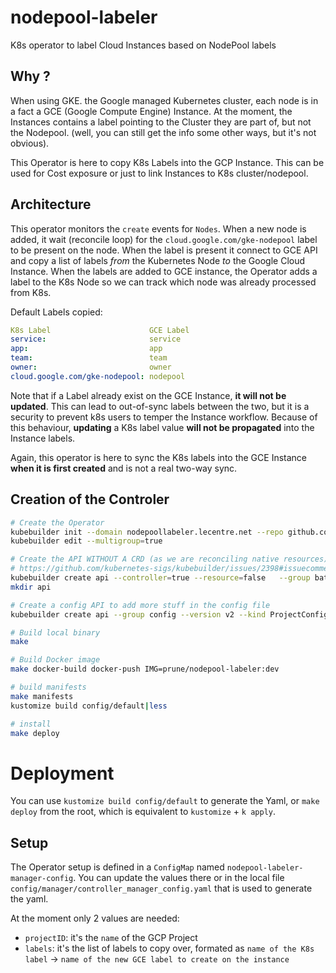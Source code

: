 # nodepool-labeler
K8s operator to label Cloud Instances based on NodePool labels

## Why ?

When using GKE. the Google managed Kubernetes cluster, each node is in a fact a GCE (Google Compute Engine) Instance. 
At the moment, the Instances contains a label pointing to the Cluster they are part of, but not the Nodepool. (well, you can still get the info some other ways, but it's not obvious).

This Operator is here to copy K8s Labels into the GCP Instance. This can be used for Cost exposure or just to link Instances to K8s cluster/nodepool.

## Architecture

This operator monitors the `create` events for `Nodes`. When a new node is added, it wait (reconcile loop) for the `cloud.google.com/gke-nodepool` label to be present on the node.
When the label is present it connect to GCE API and copy a list of labels *from* the Kubernetes Node *to* the Google Cloud Instance.
When the labels are added to GCE instance, the Operator adds a label to the K8s Node so we can track which node was already processed from K8s.

Default Labels copied:

```yaml
K8s Label                      GCE Label
service:                       service
app:                           app
team:                          team
owner:                         owner
cloud.google.com/gke-nodepool: nodepool
```

Note that if a Label already exist on the GCE Instance, **it will not be updated**. This can lead to out-of-sync labels between the two, but it is a security
to prevent k8s users to temper the Instance workflow.
Because of this behaviour, **updating** a K8s label value **will not be propagated** into the Instance labels. 

Again, this operator is here to sync the K8s labels into the GCE Instance **when it is first created** and is not a real two-way sync. 

## Creation of the Controler

```bash
# Create the Operator
kubebuilder init --domain nodepoollabeler.lecentre.net --repo github.com/prune998/nodepool-labeler --plugins=go/v4-alpha --component-config --owner "Prune"
kubebuilder edit --multigroup=true

# Create the API WITHOUT A CRD (as we are reconciling native resources)
# https://github.com/kubernetes-sigs/kubebuilder/issues/2398#issuecomment-952709317
kubebuilder create api --controller=true --resource=false   --group batch --version v1 --kind Labels --namespaced=false
mkdir api

# Create a config API to add more stuff in the config file
kubebuilder create api --group config --version v2 --kind ProjectConfig --resource --controller=false --make=false

# Build local binary
make

# Build Docker image 
make docker-build docker-push IMG=prune/nodepool-labeler:dev

# build manifests
make manifests
kustomize build config/default|less

# install
make deploy
```

# Deployment

You can use `kustomize build config/default` to generate the Yaml, or `make deploy` from the root, which is equivalent to `kustomize` + `k apply`.

## Setup

The Operator setup is defined in a `ConfigMap` named `nodepool-labeler-manager-config`. 
You can update the values there or in the local file `config/manager/controller_manager_config.yaml` that is used to generate the yaml.

At the moment only 2 values are needed:

- `projectID`: it's the `name` of the GCP Project
- `labels`: it's the list of labels to copy over, formated as `name of the K8s label` -> `name of the new GCE label to create on the instance`